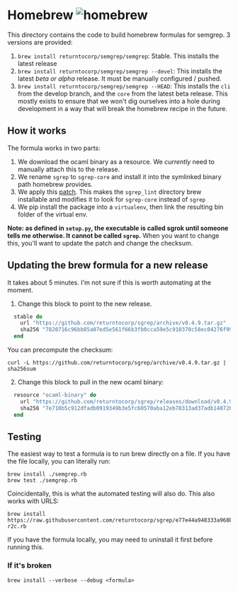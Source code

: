 # Homebrew ![homebrew](https://github.com/returntocorp/homebrew-semgrep/workflows/homebrew/badge.svg)
This directory contains the code to build homebrew formulas for semgrep. 3 versions are provided:
1. `brew install returntocorp/semgrep/semgrep`: Stable. This installs the latest release
2. `brew install returntocorp/semgrep/semgrep --devel`: This installs the latest *beta or alpha* release. It must be manually configured / pushed.
3. `brew install returntocorp/semgrep/semgrep --HEAD`: This installs the `cli` from the develop branch, and the `core` from the latest beta release. This mostly exists to ensure that we won't dig ourselves into a hole during development in a way that will break the homebrew recipe in the future.

## How it works
The formula works in two parts:
1. We download the ocaml binary as a resource. We _currently_ need to manually attach this to the release.
2. We rename `sgrep` to `sgrep-core` and install it into the symlinked binary path homebrew provides.
3. We apply this [patch](https://github.com/returntocorp/sgrep/compare/develop...brewable). This makes the `sgrep_lint` directory brew installable and modifies it to look for `sgrep-core` instead of `sgrep`
4. We pip install the package into a `virtualenv`, then link the resulting bin folder of the virtual env.

**Note: as defined in `setup.py`, the executable is called sgrok until someone tells me otherwise. It cannot be called `sgrep`.** When you want to change this, you'll want to update the patch and change the checksum.

## Updating the brew formula for a new release
It takes about 5 minutes. I'm not sure if this is worth automating at the moment.

1. Change this block to point to the new release.
```ruby
  stable do
    url "https://github.com/returntocorp/sgrep/archive/v0.4.9.tar.gz"
    sha256 "7820716c96bb85a07ed5e561f66b3fb0cca59e5c910370c58ec04276f99864c5"
  end
```
You can precompute the checksum:
```
curl -L https://github.com/returntocorp/sgrep/archive/v0.4.9.tar.gz | sha256sum
```

2. Change this block to pull in the new ocaml binary:
```ruby
  resource "ocaml-binary" do
    url "https://github.com/returntocorp/sgrep/releases/download/v0.4.9/sgrep-0.4.9-osx.zip"
    sha256 "7e710b5c912dfadb0919349b3e5fc60570aba12eb78313ad37adb1487263d018"
  end
```


## Testing
The easiest way to test a formula is to run brew directly on a file. If you have the file locally, you can literally run:
```
brew install ./semgrep.rb
brew test ./semgrep.rb
```

Coincidentally, this is what the automated testing will also do.
This also works with URLS:
```
brew install https://raw.githubusercontent.com/returntocorp/sgrep/e77e44a948333a968b694bf77b2bf8bf0c3d2920/HomebrewFormula/sgrep-r2c.rb
```

If you have the formula locally, you may need to uninstall it first before running this.

### If it's broken
```
brew install --verbose --debug <formula>
```

